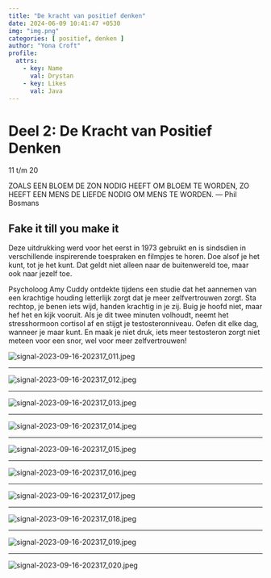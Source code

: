 ```yaml
---
title: "De kracht van positief denken"
date: 2024-06-09 10:41:47 +0530
img: "img.png"
categories: [ positief, denken ]
author: "Yona Croft"
profile:
  attrs:
    - key: Name
      val: Drystan
    - key: Likes
      val: Java
---
```


# Deel 2: De Kracht van Positief Denken

11 t/m 20

ZOALS EEN BLOEM DE ZON NODIG HEEFT OM BLOEM TE WORDEN, ZO HEEFT EEN MENS DE LIEFDE NODIG OM MENS TE WORDEN.
— Phil Bosmans

## Fake it till you make it

Deze uitdrukking werd voor het eerst in 1973 gebruikt en is sindsdien in verschillende inspirerende toespraken en
filmpjes te horen. Doe alsof je het kunt, tot je het kunt. Dat geldt niet alleen naar de buitenwereld toe, maar ook naar
jezelf toe.


Psycholoog Amy Cuddy ontdekte tijdens een studie dat het aannemen van een krachtige houding letterlijk zorgt dat je meer
zelfvertrouwen zorgt. Sta rechtop, je benen iets wijd, handen krachtig in je zij. Buig je hoofd niet, maar hef het en
kijk vooruit. Als je dit twee minuten volhoudt, neemt het stresshormoon cortisol af en stijgt je testosteronniveau.
Oefen dit elke dag, wanneer je maar kunt. En maak je niet druk, iets meer testosteron zorgt niet meteen voor een snor,
wel voor meer zelfvertrouwen!

![signal-2023-09-16-202317_011.jpeg](signal-2023-09-16-202317_011.jpeg)
***

![signal-2023-09-16-202317_012.jpeg](signal-2023-09-16-202317_012.jpeg)
***
![signal-2023-09-16-202317_013.jpeg](signal-2023-09-16-202317_013.jpeg)
***
![signal-2023-09-16-202317_014.jpeg](signal-2023-09-16-202317_014.jpeg)
***
![signal-2023-09-16-202317_015.jpeg](signal-2023-09-16-202317_015.jpeg)
***


![signal-2023-09-16-202317_016.jpeg](signal-2023-09-16-202317_016.jpeg)
***
![signal-2023-09-16-202317_017.jpeg](signal-2023-09-16-202317_017.jpeg)
***
![signal-2023-09-16-202317_018.jpeg](signal-2023-09-16-202317_018.jpeg)
***
![signal-2023-09-16-202317_019.jpeg](signal-2023-09-16-202317_019.jpeg)
***
![signal-2023-09-16-202317_020.jpeg](signal-2023-09-16-202317_020.jpeg)
